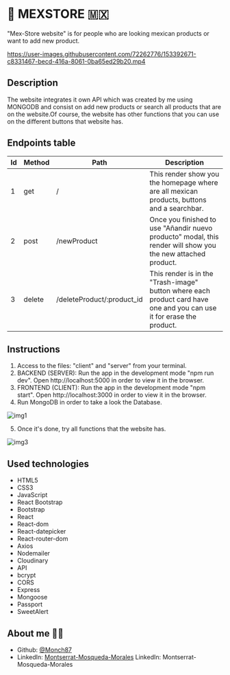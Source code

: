 # :cactus: MEXSTORE 	:mexico:

"Mex-Store website" is for people who are looking mexican products or want to add new product.


https://user-images.githubusercontent.com/72262776/153392671-c8331467-becd-416a-8061-0ba65ed29b20.mp4



## Description

The website integrates it own API which was created by me using MONGODB and consist on add new products or search all products that are on the website.Of course, the website has other functions that you can use on the different buttons that website has.


## Endpoints table

| Id | Method | Path                        | Description                                                                    |
| ---| ------ | ----------------------------| ------------------------------------------------------------------------------ |
| 1  | get    | /                           | This render show you the homepage where are all mexican products, buttons and a searchbar.     |
| 2  | post   | /newProduct                 | Once you finished to use "Añandir nuevo producto" modal, this render will show you the new attached product. |
| 3  | delete | /deleteProduct/:product_id  |This render is in the "Trash-image" button where each product card have one and you can use it for erase the product. |


  ## Instructions

 1. Access to the files: "client" and "server" from your terminal. 
 2. BACKEND (SERVER): Run the app in the development mode "npm run dev". Open http://localhost:5000 in order to view it in the browser.
 3. FRONTEND (CLIENT): Run the app in the development mode "npm start". Open http://localhost:3000 in order to view it in the browser.
 4. Run MongoDB in order to take a look the Database.


![img1](https://user-images.githubusercontent.com/72262776/153400082-6154a37b-e9af-4243-b679-af0fd2bee2b7.png)


5. Once it's done, try all functions that the website has.

![img3](https://user-images.githubusercontent.com/72262776/153402338-82c125f1-3c4d-4b66-acd8-f480638437df.png)


  ## Used technologies 

- HTML5 
- CSS3
- JavaScript
- React Bootstrap
- Bootstrap
- React
- React-dom
- React-datepicker
- React-router-dom
- Axios
- Nodemailer
- Cloudinary
- API
- bcrypt
- CORS
- Express
- Mongoose
- Passport
- SweetAlert



## About me :woman_technologist:

* Github: [@Monch87](https://github.com/Monch87)
* LinkedIn: [Montserrat-Mosqueda-Morales](https://www.linkedin.com/in/montserrat-mosqueda-morales)
  LinkedIn: Montserrat-Mosqueda-Morales
